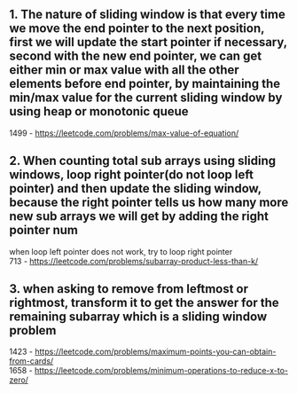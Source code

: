 ## 1. The nature of sliding window is that every time we move the end pointer to the next position, first we will update the start pointer if necessary, second with the new end pointer, we can get either min or max value with all the other elements before end pointer, by maintaining the min/max value for the current sliding window by using heap or monotonic queue

1499 - https://leetcode.com/problems/max-value-of-equation/

## 2. When counting total sub arrays using sliding windows, loop right pointer(do not loop left pointer) and then update the sliding window, because the right pointer tells us how many more new sub arrays we will get by adding the right pointer num

when loop left pointer does not work, try to loop right pointer  
713 - https://leetcode.com/problems/subarray-product-less-than-k/

## 3. when asking to remove from leftmost or rightmost, transform it to get the answer for the remaining subarray which is a sliding window problem  

1423 - https://leetcode.com/problems/maximum-points-you-can-obtain-from-cards/  
1658 - https://leetcode.com/problems/minimum-operations-to-reduce-x-to-zero/
